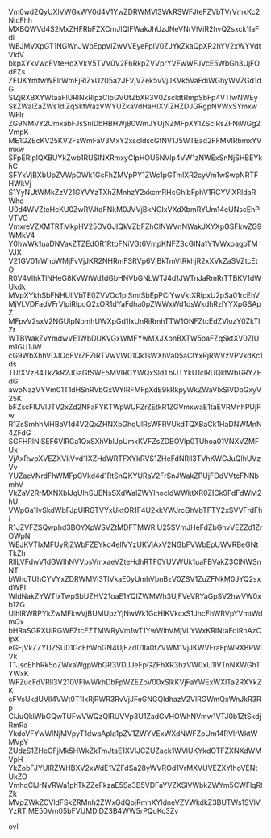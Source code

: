 Vm0wd2QyUXlVWGxWV0d4V1YwZDRWMVl3WkRSWFJteFZVbTVrVmxKc2NIcFhh
MXBQWVd4S2MxZHFRbFZXCmJIQlFWakJhUzJNeVNrVlViR2hvQ2sxck1IaFdi
WEJMVXpGT1NGWnJWbEppVlZwVVEyeFplV0ZJYkZkaQpXR2hYV2xWYVdtVldV
bkpXYkVwcFVteHdXVkV5TVV0V2F6RkpZVVprYVFwWFJVcE5WbGh3UjFOdFZs
ZFUKYmtwWFlrWmFjRlZxU205a2JFVjVZek5vVjJKVk5VaFdiWGhyWVZGd1dG
SlZjRXBXYWtaaFlURlNkRlpzClpGVUtZbXR3V0ZscldtRmpSbFp4VTIwNWEy
SkZWalZaZWs1dlZqSktWazVWYUZkaVdHaHlXVlZHZDJGRgpNVWxSYmxwWFlr
ZG9NMVY2UmxabFJsSnlDbHBHWjB0WmJYUjNZMFpXY1ZSclRsZFNiWGg2VmpK
ME1GZEcKV25KV2FsWmFaV3MxY2xscldscGtNV1J5WTBad2FFMVlRbmxYVmxw
SFpERlplQXBUYkZwb1RUSlNXRmxyClpHOU5NVlp4VW1zNWExSnNjSHBEYkhC
SFYxVjBXbUpZVWpOWk1GcFhZMVpPY1ZWc1pGTmlXR2cyVm1wSwpNRTFHWkVj
S1YyNUtWMkZzV21GYVYzTXhZMnhzY2xkcmRHcGhlbFphV1RCYVlXRldaRWho
U0d4WVZteHcKU0ZwRVJtdFNkM0JVVjBkNGIxVXdXbmRYUm14eUNscEhPVTVO
VmxreVZXMTRTMkpHV25OVGJIQkVZbFZhClNWVnNWakJXYXpGSFkwZG9WMkV4
Y0hwWk1uaDNVakZTZEdOR1RtbFNiVGt6VmpKNFZ3cGlNa1Y1VWxoagpTMVJX
V21GV01rWnpWMjFvVjJKR2NHRmFSRVp6VjBkTmVtRkhjR2xXVkZaSVZtcEtO
R0V4VlhkTlNHeG8KVWtWd1dGbHNVbGNLWTJ4d1JWTnJaRmRrTTBKV1dWUkdk
MVpXYkhSbFNHUllVbTE0ZVVOc1pISmtSbEpPClYwVktXRlpxU2pSa01rcEhV
MjVLVDFadVFrVlpiRlpoQ2xOR1dYaFdha0pZWWxWd1dsWkdhRzlYYXpGSApZ
MFpvV2sxV2NGUlpNbmhUWXpGd1IxUnRiRmhTTW1ONFZtcEdZVlozY0ZkTlZr
WTBWakZvYmdwVE1WbDUKVGxWMFYwMXJXbnBXTW5oaFZqSktXV0ZIUm1GU1JW
cG9WbXhhVDJOdFVrZFZiRTVwVW01Qk1sWXhVa05aClYxRjRWVzVPVkdKc1ds
TUtXVzB4TkZkR2JGaGtSWE5MVlRCYWQxSldTblJTYkU1clRUQktWbGRYZEdG
awpNazVYVm01T1dHSnRVbGxWYlRFMFpXdE9kRkpyWkZWaVIxSlVDbGxyV25K
bFZscFlUVlJTV2xZd2NFaFYKTWpWUFZrZEtkR1ZGVmxwaE1taEVRMnhPUjFw
R1ZsSmhhMHBaV1d4V2QxZHNXbGhqUlRsWFRVUkdTQXBaCk1HaDNWMnN4ZFdG
SGFHRlNiSEF6VlRCa1QxSXhVblJpUmxKVFZsZDBOVlp0TUhoa01VNXVZMFUx
VjAxRwpXVEZXVkVvd1lXZHdWRTFXYkRVS1ZHeFdNRll3TVhKWGJuQlhUVzVv
YUZacVNrdFhWMFpGVkd4d1RtSnQKYURaV2FrSnJWakZPUjFOdVVtcFNNbmhV
VkZaV2RrMXNXblJqUlhSUENsSXdWalZWYlhocldWWktXR0ZICk9FdFdWM2hU
VWpGa1IySkdWbFJpUlRGTVYxUktOR1F4U2xkVWJrcGhVbTFTY2xSVVFrdFhi
R1JZVFZSQwphd3BOYXpWSVZtMDFTMWRIU25SVmJHeFdZbGhvVEZZd1ZrOWpN
WEJKVTIxMFUyRjZWbFZEYkd4ellVYzUKVjAxV2NGbFVWbEpUWVRBeGNtTkZh
RllLVFdwV1dGWlhNVVpsVmxaeVZteHdhRTF0YUVWUk1uaFBVakZ3ClNWSnNT
bWhoTUhCYVYxZDRWMVl3TlVkaE0yUmhVbnBzV0ZSV1ZuZFNkM0JYQ2sxdWFI
WldNakZYWTIxTwpSbUZHV21oaE1YQlZWMWh3UjFVeVRYaGpSV2hwVW0xb1ZG
UlhlRWRPYkZwMFkwVjBUMUpzYjNwWk1GcHIKVkcxS1JncFhWRVpYVmtWdmQx
bHRaSGRXUlRGWFZtcFZTMWRyVm1wT1YwWlhVMjVLYWxKRlNtaFdiRnAzClpX
eGFjVkZZYUZSU01GcEhWbGN4UjFZd01Ia0tZVWM1VjJKWVFraFpWRXBPWlVk
T1JscEhhRk5oZWxaWgpWbGR3VDJJeFpGZFhXR3hzVW0xU1lVTnNXWGhTYWxK
WFZucFdVRll3V210VFIwWkhDbFpWZEZoV00xSlkKVjFaYWExWXlTa2RXYkZK
cFVsUkdUVll4VWt0T1IxRjRWR3RvVjJFeGNGQldhazV2VlRGWmQxWnJkR3Rp
ClJuQklWbGQwTUFwVWQzQlRUVVp3U1ZadGVHOWhNVmw1VTJ0b1ZtSkdjRmRa
YkdoVFYwWlNjMVpyT1dwaApla1pZV1ZWYVExWXdNWFZoUm14RVlrWktWMVpY
ZUdzS1ZHeGFjMk5HWkZkTmJtaE1XVlJCZUZack1WVlUKYkdOTFZXNXdWMVpH
YkZobFJYUlRZWHBXV2xWdE1VZFdSa28yWVROd1VrMXVUVEZXYlhoVENtUkZO
VmhqClJrNVRWa1phTkZZeFkzaE5Sa3B5VDFaYVZXSlVWbkZWYm5CWFlqRlZk
MVpZWkZCVldFSkZRMnh2ZWxGdQpjRmhXYldneVZVWkdkZ3BUTWs1SVlVYzRT
ME50Vm05bFVUMDlDZ3B4WW5rPQoKc3Zv

ovl